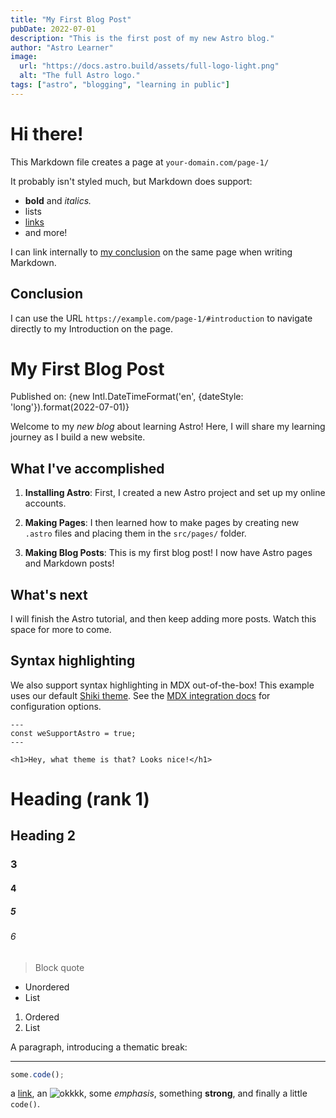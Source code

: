 ```yaml
---
title: "My First Blog Post"
pubDate: 2022-07-01
description: "This is the first post of my new Astro blog."
author: "Astro Learner"
image:
  url: "https://docs.astro.build/assets/full-logo-light.png"
  alt: "The full Astro logo."
tags: ["astro", "blogging", "learning in public"]
---
```


# Hi there!

This Markdown file creates a page at `your-domain.com/page-1/`

It probably isn't styled much, but Markdown does support:

- **bold** and _italics._
- lists
- [links](https://astro.build)
- and more!

I can link internally to [my conclusion](#conclusion) on the same page when writing Markdown.

## Conclusion

I can use the URL `https://example.com/page-1/#introduction` to navigate directly to my Introduction on the page.

# My First Blog Post

Published on: {new Intl.DateTimeFormat('en', {dateStyle: 'long'}).format(2022-07-01)}

Welcome to my _new blog_ about learning Astro! Here, I will share my learning journey as I build a new website.

## What I've accomplished

1. **Installing Astro**: First, I created a new Astro project and set up my online accounts.

2. **Making Pages**: I then learned how to make pages by creating new `.astro` files and placing them in the `src/pages/` folder.

3. **Making Blog Posts**: This is my first blog post! I now have Astro pages and Markdown posts!

## What's next

I will finish the Astro tutorial, and then keep adding more posts. Watch this space for more to come.

## Syntax highlighting

We also support syntax highlighting in MDX out-of-the-box! This example uses our default [Shiki theme](https://github.com/shikijs/shiki). See the [MDX integration docs](https://docs.astro.build/en/guides/integrations-guide/mdx/#syntax-highlighting) for configuration options.

```astro
---
const weSupportAstro = true;
---

<h1>Hey, what theme is that? Looks nice!</h1>
```

# Heading (rank 1)

## Heading 2

### 3

#### 4

##### 5

###### 6

> Block quote

- Unordered
- List

1. Ordered
2. List

A paragraph, introducing a thematic break:

---

```js
some.code();
```

a [link](https://example.com), an ![okkkk](https://yt3.ggpht.com/UB_BST065r-4hkVLpfgAR-vI7QRHMVtTPdKpn7qZNSjhkAPA-qef4b6LbJEI-142dsyNsvAxeoI=s108-c-k-c0x00ffffff-no-rj), some _emphasis_,
something **strong**, and finally a little `code()`.
